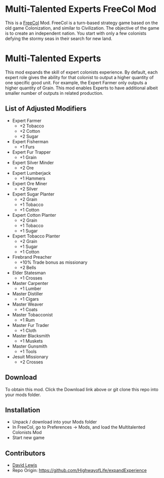 Multi-Talented Experts FreeCol Mod
====================================

This is a [FreeCol](http://www.freecol.org/) Mod. FreeCol is a turn-based strategy game based on the old game Colonization, and similar to Civilization. The objective of the game is to create an independent nation. You start with only a few colonists defying the stormy seas in their search for new land.

# Multi-Talented Experts
This mod expands the skill of expert colonists experience. By default, each expert role gives the ability for that colonist to output a higher quantity of one specific good unit. For example, the Expert Farmer only outputs a higher quantity of Grain. This mod enables Experts to have additional albeit smaller number of outputs in related production.

## List of Adjusted Modifiers
* Expert Farmer
  * +2 Tobacco
  * +2 Cotton
  * +2 Sugar
* Expert Fisherman
  * +1 Furs
* Expert Fur Trapper
  * +1 Grain
* Expert Silver Minder
  * +2 Ore
* Expert Lumberjack
  * +1 Hammers
* Expert Ore Miner
  * +2 Silver
* Expert Sugar Planter
  * +2 Grain
  * +1 Tobacco
  * +1 Cotton
* Expert Cotton Planter
  * +2 Grain
  * +1 Tobacco
  * +1 Sugar
* Expert Tobacco Planter
  * +2 Grain
  * +1 Sugar
  * +1 Cotton
* Firebrand Preacher
  * +10% Trade bonus as missionary
  * +2 Bells
* Elder Statesman
  * +1 Crosses
* Master Carpenter
  * +1 Lumber
* Master Distiller
  * +1 Cigars
* Master Weaver
  * +1 Coats
* Master Tobacconist
  * +1 Rum
* Master Fur Trader
  * +1 Cloth
* Master Blacksmith
  * +1 Muskets
* Master Gunsmith
  * +1 Tools
* Jesuit Missionary
  * +2 Crosses

## Download
To obtain this mod. Click the Download link above or git clone this repo into your mods folder.

## Installation
* Unpack / download into your Mods folder
* In FreeCol, go to Preferences -> Mods, and load the Multitalented Colonists Mod
* Start new game

## Contributors
* [David Lewis](https://github.com/HighwayofLife)
* Repo Origin: https://github.com/HighwayofLife/expandExperience
